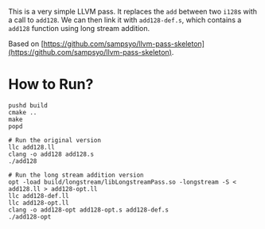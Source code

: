 This is a very simple LLVM pass. It replaces the `add` between two `i128`s with a call to `add128`. We can then link it with `add128-def.s`, which contains a `add128` function using long stream addition. 

Based on [https://github.com/sampsyo/llvm-pass-skeleton](https://github.com/sampsyo/llvm-pass-skeleton).

# How to Run?

```
pushd build
cmake ..
make
popd

# Run the original version
llc add128.ll
clang -o add128 add128.s
./add128

# Run the long stream addition version
opt -load build/longstream/libLongstreamPass.so -longstream -S < add128.ll > add128-opt.ll
llc add128-def.ll
llc add128-opt.ll
clang -o add128-opt add128-opt.s add128-def.s
./add128-opt
```
